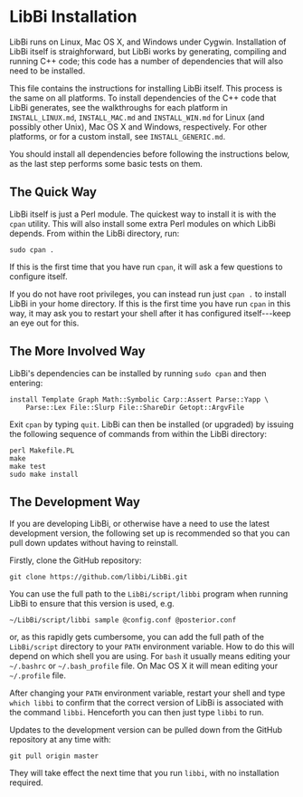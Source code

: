 # LibBi Installation

LibBi runs on Linux, Mac OS X, and Windows under Cygwin. Installation
of LibBi itself is straighforward, but LibBi works by generating,
compiling and running C++ code; this code has a number of dependencies
that will also need to be installed.

This file contains the instructions for installing LibBi itself. This
process is the same on all platforms. To install dependencies of the
C++ code that LibBi generates, see the walkthroughs for each platform
in `INSTALL_LINUX.md`, `INSTALL_MAC.md` and `INSTALL_WIN.md` for Linux
(and possibly other Unix), Mac OS X and Windows, respectively. For
other platforms, or for a custom install, see `INSTALL_GENERIC.md`.

You should install all dependencies before following the instructions
below, as the last step performs some basic tests on them.

## The Quick Way

LibBi itself is just a Perl module. The quickest way to install it is
with the `cpan` utility. This will also install some extra Perl
modules on which LibBi depends. From within the LibBi directory, run:

    sudo cpan .

If this is the first time that you have run `cpan`, it will ask a few
questions to configure itself.

If you do not have root privileges, you can instead run just `cpan .`
to install LibBi in your home directory. If this is the first time you
have run `cpan` in this way, it may ask you to restart your shell
after it has configured itself---keep an eye out for this.

## The More Involved Way

LibBi's dependencies can be installed by running `sudo cpan` and then
entering:

    install Template Graph Math::Symbolic Carp::Assert Parse::Yapp \
        Parse::Lex File::Slurp File::ShareDir Getopt::ArgvFile

Exit `cpan` by typing `quit`. LibBi can then be installed (or
upgraded) by issuing the following sequence of commands from within
the LibBi directory:

    perl Makefile.PL
    make
    make test
    sudo make install

## The Development Way

If you are developing LibBi, or otherwise have a need to use the
latest development version, the following set up is recommended so
that you can pull down updates without having to reinstall.

Firstly, clone the GitHub repository:

    git clone https://github.com/libbi/LibBi.git

You can use the full path to the `LibBi/script/libbi` program when
running LibBi to ensure that this version is used, e.g.

    ~/LibBi/script/libbi sample @config.conf @posterior.conf
    
or, as this rapidly gets cumbersome, you can add the full path of the
`LibBi/script` directory to your `PATH` environment variable. How to
do this will depend on which shell you are using. For `bash` it
usually means editing your `~/.bashrc` or `~/.bash_profile` file. On
Mac OS X it will mean editing your `~/.profile` file.

After changing your `PATH` environment variable, restart your shell
and type `which libbi` to confirm that the correct version of LibBi is
associated with the command `libbi`. Henceforth you can then just type
`libbi` to run.

Updates to the development version can be pulled down from the GitHub
repository at any time with:

    git pull origin master

They will take effect the next time that you run `libbi`, with no
installation required.

